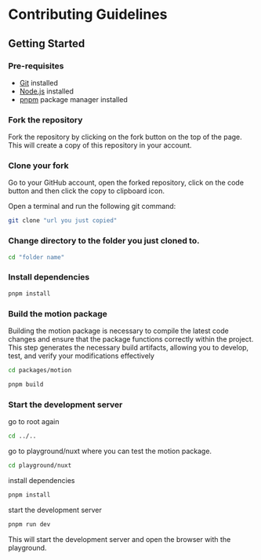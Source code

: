 # Contributing Guidelines

## Getting Started

### Pre-requisites

- [Git](https://git-scm.com/) installed
- [Node.js](https://nodejs.org/) installed
- [pnpm](https://pnpm.io/) package manager installed

### Fork the repository

Fork the repository by clicking on the fork button on the top of the page. This will create a copy of this repository in your account.

### Clone your fork

Go to your GitHub account, open the forked repository, click on the code button and then click the copy to clipboard icon.

Open a terminal and run the following git command:

```bash
git clone "url you just copied"
```

### Change directory to the folder you just cloned to.

```bash
cd "folder name"
```

### Install dependencies

```bash
pnpm install
```

### Build the motion package

Building the motion package is necessary to compile the latest code changes and ensure that the package functions correctly within the project. This step generates the necessary build artifacts, allowing you to develop, test, and verify your modifications effectively

```bash
cd packages/motion
```

```bash
pnpm build
```

### Start the development server

go to root again
```bash
cd ../..
```

go to playground/nuxt where you can test the motion package.
```bash
cd playground/nuxt
```

install dependencies
```bash
pnpm install
```

start the development server
```bash
pnpm run dev
```

This will start the development server and open the browser with the playground.
